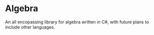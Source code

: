 # Algebra
An all encopassing library for algebra written in C#, with future plans to include other languages.
